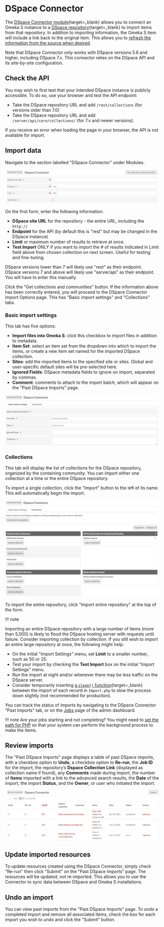 # DSpace Connector

The [DSpace Connector module](https://omeka.org/s/modules/DspaceConnector){target=_blank} allows you to connect an Omeka S instance to a [DSpace repository](https://duraspace.org/dspace/){target=_blank} to import items from that repository. In addition to importing information, the Omeka S item will include a link back to the original item. This allows you to [refresh the information from the source when desired](#update-imported-resources).

Note that DSpace Connector only works with DSpace versions 5.6 and higher, including DSpace 7.x. This connector relies on the DSpace API and its site-by-site configuration.

## Check the API

You may wish to first test that your intended DSpace instance is publicly accessible. To do so, use your browser and test the API endpoint:

- Take the DSpace repository URL and add `/rest/collections` (for versions older than 7.0) 
- Take the DSpace repository URL and add `/server/api/core/collections/` (for 7.x and newer versions).

If you receive an error when loading the page in your browser, the API is not available for import.

## Import data

Navigate to the section labelled "DSpace Connector" under Modules.

![Screenshot of the field options for DSpace Connector](../modules/modulesfiles/dspace_import.png)

On the first form, enter the following information:

* **DSpace site URL** for the repository - the entire URL, including the `http://`
* **Endpoint** for the API (by default this is "rest" but may be changed in the DSpace instance)
* **Limit** or maximum number of results to retrieve at once.
* **Test Import** ONLY if you want to import the # of results indicated in Limit field above from chosen collection on next screen. Useful for testing and fine-tuning.

DSpace versions lower than 7 will likely use "rest" as their endpoint. DSpace versions 7 and above will likely use "server/api" as their endpoint. You will have to enter this manually.

Click the "Get collections and communities" button. If the information above has been correctly entered, you will proceed to the DSpace Connector Import Options page. This has "Basic import settings" and "Collections" tabs.

### Basic import settings
This tab has five options:

* **Import files into Omeka S**: click this checkbox to import files in addition to metadata.
* **Item Set**: select an item set from the dropdown into which to import the items, or create a new item set named for the imported DSpace collection.
* **Sites**: add the imported items to the specified site or sites. Global and user-specific default sites will be pre-selected here.
* **Ignored Fields**: DSpace metadata fields to ignore on import, separated by commas.
* **Comment**: comments to attach to the import batch, which will appear on the "Past DSpace Imports" page.

![basic import settings, nothing entered and no boxes checked.](../modules/modulesfiles/dspace_importset.png)

### Collections
This tab will display the list of collections for the DSpace repository, organized by the containing community. You can import either one collection at a time or the entire DSpace repository.

To import a single collection, click the "Import" button to the left of its name. This will automatically begin the import.

![First few collections from mars.gmu.edu's DSpace repository](../modules/modulesfiles/dspace_coll.png)

To import the entire repository, click "Import entire repository" at the top of the form.

!!! note

Importing an entire DSpace repository with a large number of items (more than 5,000) is likely to flood the DSpace hosting server with requests until failure. Consider importing collection by collection. If you still wish to import an entire large repository at once, the following might help:

* On the initial "Import Settings" menu, set **Limit** to a smaller number, such as 50 or 25.
* Test your import by checking the **Test Import** box on the initial "Import Settings" menu.
* Run the import at night and/or whenever there may be less traffic on the DSpace server.
* Consider temporarily inserting [a `sleep()` function](https://www.w3schools.com/php/func_misc_sleep.asp){target=_blank} between the import of each record in `Import.php` to slow the process down slightly (not recommended for production).

You can track the status of imports by navigating to the DSpace Connector "Past Imports" tab, or on the [Jobs](../admin/jobs.md) page of the admin dashboard.

!!! note
	Are your jobs starting and not completing? You might need to [set the path for PHP](../configuration.md#php-path) so that your system can perform the background process to make the items.

## Review imports

The "Past DSpace Imports" page displays a table of past DSpace imports, with a checkbox option to **Undo**, a checkbox option to **Re-run**, the **Job ID** for the import, the repository’s **Dspace Collection Link** (displayed as collection name if found), any **Comments** made during import, the number of **Items** imported with a link to the advanced search results, the **Date** of the import, the import **Status**, and the **Owner**, or user who initiated the import.

![Table of past imports showing two completed imports and one import resulting in an error with different collections being imported](../modules/modulesfiles/dspace_past.png)

## Update imported resources

To  update resources created using the DSpace Connector, simply check "Re-run" then click "Submit" on the "Past DSpace Imports" page. The resources will be updated, not re-imported. This allows you to use the Connector to sync data between DSpace and Omeka S installations.

## Undo an import

You can view past imports from the "Past DSpace Imports" page. To undo a completed import and remove all associated items, check the box for each import you wish to undo and click the "Submit" button.
